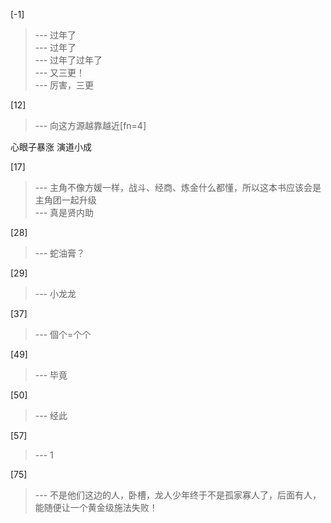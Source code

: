 
[-1] 
>--- 过年了<br>
>--- 过年了<br>
>--- 过年了过年了<br>
>--- 又三更！<br>
>--- 厉害，三更<br>

[12] 
>--- 向这方源越靠越近[fn=4]

心眼子暴涨
演道小成<br>

[17] 
>--- 主角不像方媛一样，战斗、经商、炼金什么都懂，所以这本书应该会是主角团一起升级<br>
>--- 真是贤内助<br>

[28] 
>--- 蛇油膏？<br>

[29] 
>--- 小龙龙<br>

[37] 
>--- 個个=个个<br>

[49] 
>--- 毕竟<br>

[50] 
>--- 经此<br>

[57] 
>--- 1<br>

[75] 
>--- 不是他们这边的人，卧槽，龙人少年终于不是孤家寡人了，后面有人，能随便让一个黄金级施法失败！<br>
